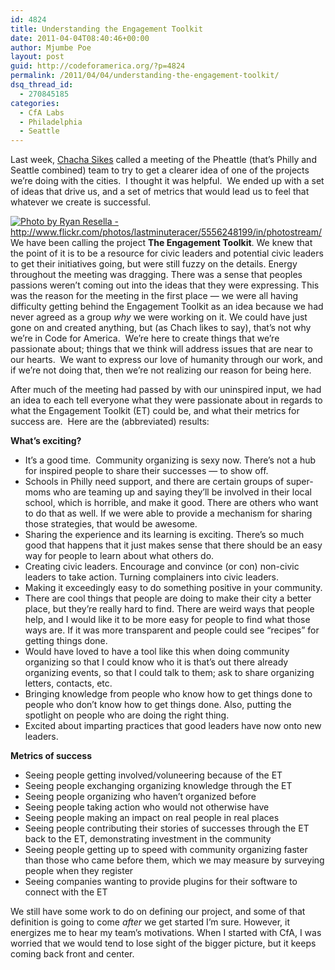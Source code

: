 ```yaml
---
id: 4824
title: Understanding the Engagement Toolkit
date: 2011-04-04T08:40:46+00:00
author: Mjumbe Poe
layout: post
guid: http://codeforamerica.org/?p=4824
permalink: /2011/04/04/understanding-the-engagement-toolkit/
dsq_thread_id:
  - 270845185
categories:
  - CfA Labs
  - Philadelphia
  - Seattle
---
```

Last week, [Chacha Sikes](http://twitter.com/chachasikes) called a meeting of the Pheattle (that&#8217;s Philly and Seattle combined) team to try to get a clearer idea of one of the projects we&#8217;re doing with the cities.  I thought it was helpful.  We ended up with a set of ideas that drive us, and a set of metrics that would lead us to feel that whatever we create is successful.

[<img class="alignright size-medium wp-image-4826" title="Pheattle at work" src="http://codeforamerica.org/wp-content/uploads/2011/03/pheattle-300x200.jpg" alt="Photo by Ryan Resella - http://www.flickr.com/photos/lastminuteracer/5556248199/in/photostream/" />](http://codeforamerica.org/wp-content/uploads/2011/03/pheattle.jpg)We have been calling the project **The Engagement Toolkit**. We knew that the point of it is to be a resource for civic leaders and potential civic leaders to get their initiatives going, but were still fuzzy on the details. Energy throughout the meeting was dragging. There was a sense that peoples passions weren&#8217;t coming out into the ideas that they were expressing. This was the reason for the meeting in the first place &#8212; we were all having difficulty getting behind the Engagement Toolkit as an idea because we had never agreed as a group _why_ we were working on it. We could have just gone on and created anything, but (as Chach likes to say), that&#8217;s not why we&#8217;re in Code for America.  We&#8217;re here to create things that we&#8217;re passionate about; things that we think will address issues that are near to our hearts.  We want to express our love of humanity through our work, and if we&#8217;re not doing that, then we&#8217;re not realizing our reason for being here.

After much of the meeting had passed by with our uninspired input, we had an idea to each tell everyone what they were passionate about in regards to what the Engagement Toolkit (ET) could be, and what their metrics for success are.  Here are the (abbreviated) results:

**What’s exciting?**

  * It&#8217;s a good time.  Community organizing is sexy now. There’s not a hub for inspired people to share their successes &#8212; to show off.
  * Schools in Philly need support, and there are certain groups of super-moms who are teaming up and saying they’ll be involved in their local school, which is horrible, and make it good. There are others who want to do that as well. If we were able to provide a mechanism for sharing those strategies, that would be awesome.
  * Sharing the experience and its learning is exciting. There’s so much good that happens that it just makes sense that there should be an easy way for people to learn about what others do.
  * Creating civic leaders. Encourage and convince (or con) non-civic leaders to take action. Turning complainers into civic leaders.
  * Making it exceedingly easy to do something positive in your community.
  * There are cool things that people are doing to make their city a better place, but they’re really hard to find. There are weird ways that people help, and I would like it to be more easy for people to find what those ways are. If it was more transparent and people could see “recipes” for getting things done.
  * Would have loved to have a tool like this when doing community organizing so that I could know who it is that’s out there already organizing events, so that I could talk to them; ask to share organizing letters, contacts, etc.
  * Bringing knowledge from people who know how to get things done to people who don’t know how to get things done. Also, putting the spotlight on people who are doing the right thing.
  * Excited about imparting practices that good leaders have now onto new leaders.

**Metrics of success**

  * Seeing people getting involved/voluneering because of the ET
  * Seeing people exchanging organizing knowledge through the ET
  * Seeing people organizing who haven’t organized before
  * Seeing people taking action who would not otherwise have
  * Seeing people making an impact on real people in real places
  * Seeing people contributing their stories of successes through the ET back to the ET, demonstrating investment in the community
  * Seeing people getting up to speed with community organizing faster than those who came before them, which we may measure by surveying people when they register
  * Seeing companies wanting to provide plugins for their software to connect with the ET

We still have some work to do on defining our project, and some of that definition is going to come _after_ we get started I&#8217;m sure. However, it energizes me to hear my team&#8217;s motivations. When I started with CfA, I was worried that we would tend to lose sight of the bigger picture, but it keeps coming back front and center.